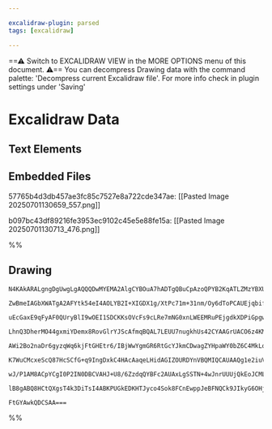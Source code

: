 ```yaml
---

excalidraw-plugin: parsed
tags: [excalidraw]

---
```

==⚠  Switch to EXCALIDRAW VIEW in the MORE OPTIONS menu of this document. ⚠== You can decompress Drawing data with the command palette: 'Decompress current Excalidraw file'. For more info check in plugin settings under 'Saving'


# Excalidraw Data

## Text Elements
## Embedded Files
57765b4d3db457ae3fc85c7527e8a722cde347ae: [[Pasted Image 20250701130659_557.png]]

b097bc43df89216fe3953ec9102c45e5e88fe15a: [[Pasted Image 20250701130713_476.png]]

%%
## Drawing
```compressed-json
N4KAkARALgngDgUwgLgAQQQDwMYEMA2AlgCYBOuA7hADTgQBuCpAzoQPYB2KqATLZMzYBXUtiRoIACyhQ4zZAHoFAc0JRJQgEYA6bGwC2CgF7N6hbEcK4OCtptbErHALRY8RMpWdx8Q1TdIEfARcZgRmBShcZQUebQBGOPiaOiCEfQQOKGZuAG1wMFAwYogSbggABXjMDgBRAFkAQQBJZgqEWoAWAGUAKwA1GAB9HgAxepTiyFhEcsJ9aKR+Esxu

ZwBmeIAGbXWATgA2AFYtk54eI4AOLYB2I+XIGDX1g/XtPc71m+31nm/Oy6dToPCAUEjqbifN5HPY8PYva5wm77e4FSCSBCEZTSSE3PYg6zKYLcLYg5hQUhsADWCAAwmx8GxSOUKdZmHBcIEspMSppcNgqcpKUIOMR6YzmRJWRx2ZzMlAeZAAGaEfD4bqwYkSQQeRUQcmUmkAdXBkm4fDR+op1IQGpgWvQOrKIOF2I44RyaHiILYHOwaieXq2pMtQ

uEcGaxE9qFyAF0QUryBlI9wOEI1SDCKKsOVcFs9cLRe7mNG0xnLWEEMRuPEjgdkXDPiGpgwmKxONx9iDGCx2BwAHKcMTmvbXI4w5slQjMAAiaSgVe4SoIYRBmmEotqwQyWVL6fwIKEcGIuAX1a9d3i606PEu8UuNy2BxBRA4VNT+5fbAFi7Qy/wq4VlEUBCNGECIKKWbKHqKrBCmEhHDcNzHJonTEOsxCoYhuAIOsSrYJcRzYHcfwIJcuA3Oc2DE

LhnQ3DherMO44gxmiYDemx8RovGlrYJScAfmqBQAL7LEUU7nugkhUs42CYAAGrUACO6z4KM2AAEr9nABwABKjFAABa9B6jMLGlAsyhLJaqxoBsWx7AkmxXDclzrFcezxMClqBqgV6XNonR1hc6ynPEdyuSCYLEBCaDrPFgWvIkByAi8iGESCGJYjiaB0filqEg6k4CNaNLikyLLkDKHJcgqa78oKhZigyFVSlVsq1TBqrqpq5lOtWZKlQgJoxWaa

AWi2Bo2naDr6gyzqWq6kjFtGHEtr6/IBjWwYgmGR6RtGcYJkmCDwagZYHpaWY0bZ6C4MkLobsQK2CZdk0IL+flArcBy3Dwz6Wj27ZcF6RxrSUQN9oOHDDl6QVPv9bmXJms7zp9/6AS264isQW7pPKe7li2R4nmeNaXtet6/EF+Utq+75oBdX4/pJGMIINp6geUEGOBw0EJqqp2SRAmgOTcmjYJ8xBKpcsLxAcSq4XsRzrAg2CeVsPCS0cCA65cly

K7WuCMcxeScQ87HcSCfG+q9IngDxkC4HAcAaqeLHidAGIZOURDYnVBQMIQCAUAAQg1e2iuVkroAAxEqCeJzyEDYCItXNAu+gaoadItTHECx/ECBF0Xyep6Q6eZ+HAqR81EqVWyNXymXafyhn6SjN1M19fNA2B+XlfpNnNojbFvDLCnrdZO3WdDd35T9S3Fdt5nGnCG6Ho1hPA8r+kADyfpbUGk6T8v0+Z6MnBQKMuD6KqvmoiUO/nx3V/dIQRgsT

wJ/P1AM8ACpYCgI0P2IN0DBCVAHJ+U8/6ZzdqQYBFc2AUAxLgSSTN+4wJnrUUUjQkEoJCMLTklIqDbywZnPBJD/7wHMk1ZOTFKRqnkpCV42hrjBnvJsU4nQDi0wEDbNUABNXEjlxwHB4J8WWBwARAgnkYNgBhuDiUgPQAgQgWJcWKKJTBZ9YHpDXjjF6Eg6ETyFCQd+n9XqmNIOYhcAk0CP0gGY4g9Q2A0RwbgTQwRWYrnZoHZx0clGWlDgyYWpB

lB8gABQ8HCtQXgsT4k3DiTsI4ABKPUGkEDKHTJyco4Sok8FCnEwppJeBFNQCk9JIkyG6OHjSA+UA+yEzesqE6mTsw2L5kElsmRPHeO4BSdR1siD2NQIMvxLYOC3xYuMn0QgoCvhmaQdR1TA52F6GrbI3QplwFce4qZXj0a+InvyRpjB/4KPwN0koZkF5pGwI0js1tQJQAMNQ2YjNPyWkZCzJcxzLSJgMN0e5jywFsxfKEYBDzCDnMuXbLR4BtHKk

FtGYAwkQDCSAA===
```
%%